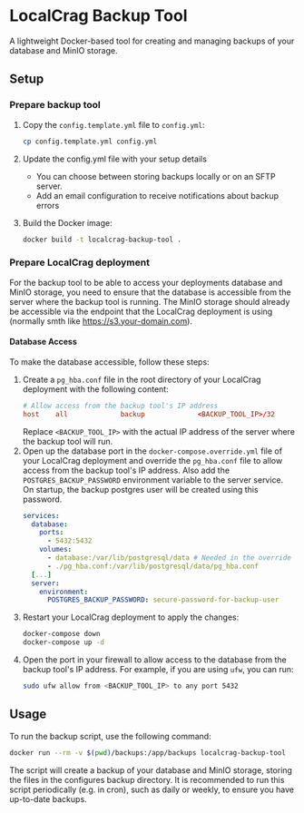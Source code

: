 # LocalCrag Backup Tool

A lightweight Docker-based tool for creating and managing backups of your database and MinIO storage.

## Setup

### Prepare backup tool

1. Copy the `config.template.yml` file to `config.yml`:
   ```bash
   cp config.template.yml config.yml
   ```

2. Update the config.yml file with your setup details
     - You can choose between storing backups locally or on an SFTP server.
     - Add an email configuration to receive notifications about backup errors
3. Build the Docker image:
   ```bash
   docker build -t localcrag-backup-tool .
   ```

### Prepare LocalCrag deployment

For the backup tool to be able to access your deployments database and MinIO storage, 
you need to ensure that the database is accessible from the server where the backup tool is running. The MinIO storage 
should already be accessible via the endpoint that the LocalCrag deployment is using (normally smth like https://s3.your-domain.com).

#### Database Access

To make the database accessible, follow these steps:

1. Create a `pg_hba.conf` file in the root directory of your LocalCrag deployment with the following content:
   ```conf
   # Allow access from the backup tool's IP address
   host    all             backup             <BACKUP_TOOL_IP>/32            md5
   ```
   Replace `<BACKUP_TOOL_IP>` with the actual IP address of the server where the backup tool will run.
2. Open up the database port in the `docker-compose.override.yml` file of your LocalCrag deployment and override the `pg_hba.conf` file to allow access from the backup tool's IP address. Also add the `POSTGRES_BACKUP_PASSWORD` environment variable to the server service. On startup, the backup postgres user will be created using this password.
   ```yaml
   services:
     database:
       ports:
         - 5432:5432
       volumes:
         - database:/var/lib/postgresql/data # Needed in the override file as well as lists get replaced, not merged
         - ./pg_hba.conf:/var/lib/postgresql/data/pg_hba.conf
     [...]
     server:
       environment:
         POSTGRES_BACKUP_PASSWORD: secure-password-for-backup-user
   ```
3. Restart your LocalCrag deployment to apply the changes:
   ```bash
   docker-compose down
   docker-compose up -d
   ```
4. Open the port in your firewall to allow access to the database from the backup tool's IP address. For example, if you are using `ufw`, you can run:
   ```bash
   sudo ufw allow from <BACKUP_TOOL_IP> to any port 5432
   ```

## Usage

To run the backup script, use the following command:

   ```bash
   docker run --rm -v $(pwd)/backups:/app/backups localcrag-backup-tool
   ```

The script will create a backup of your database and MinIO storage, storing the files in the configures backup
directory. It is recommended to run this script periodically (e.g. in cron), such as daily or weekly, to ensure you have
up-to-date backups.
